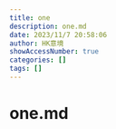```yaml
---
title: one
description: one.md
date: 2023/11/7 20:58:06
author: HK意境
showAccessNumber: true
categories: []
tags: []
---
```

# one.md
